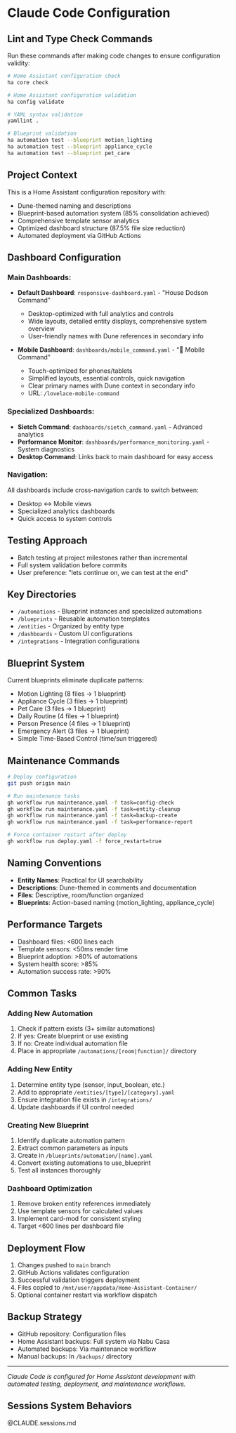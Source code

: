 # Claude Code Configuration

## Lint and Type Check Commands
Run these commands after making code changes to ensure configuration validity:

```bash
# Home Assistant configuration check
ha core check

# Home Assistant configuration validation  
ha config validate

# YAML syntax validation
yamllint .

# Blueprint validation
ha automation test --blueprint motion_lighting
ha automation test --blueprint appliance_cycle
ha automation test --blueprint pet_care
```

## Project Context
This is a Home Assistant configuration repository with:
- Dune-themed naming and descriptions
- Blueprint-based automation system (85% consolidation achieved)
- Comprehensive template sensor analytics
- Optimized dashboard structure (87.5% file size reduction)
- Automated deployment via GitHub Actions

## Dashboard Configuration

### Main Dashboards:
- **Default Dashboard**: `responsive-dashboard.yaml` - "House Dodson Command"
  - Desktop-optimized with full analytics and controls
  - Wide layouts, detailed entity displays, comprehensive system overview
  - User-friendly names with Dune references in secondary info
  
- **Mobile Dashboard**: `dashboards/mobile_command.yaml` - "📱 Mobile Command"  
  - Touch-optimized for phones/tablets
  - Simplified layouts, essential controls, quick navigation
  - Clear primary names with Dune context in secondary info
  - URL: `/lovelace-mobile-command`

### Specialized Dashboards:
- **Sietch Command**: `dashboards/sietch_command.yaml` - Advanced analytics
- **Performance Monitor**: `dashboards/performance_monitoring.yaml` - System diagnostics
- **Desktop Command**: Links back to main dashboard for easy access

### Navigation:
All dashboards include cross-navigation cards to switch between:
- Desktop ↔ Mobile views
- Specialized analytics dashboards  
- Quick access to system controls

## Testing Approach
- Batch testing at project milestones rather than incremental
- Full system validation before commits
- User preference: "lets continue on, we can test at the end"

## Key Directories
- `/automations` - Blueprint instances and specialized automations
- `/blueprints` - Reusable automation templates  
- `/entities` - Organized by entity type
- `/dashboards` - Custom UI configurations
- `/integrations` - Integration configurations

## Blueprint System
Current blueprints eliminate duplicate patterns:
- Motion Lighting (8 files → 1 blueprint)
- Appliance Cycle (3 files → 1 blueprint)  
- Pet Care (3 files → 1 blueprint)
- Daily Routine (4 files → 1 blueprint)
- Person Presence (4 files → 1 blueprint)
- Emergency Alert (3 files → 1 blueprint)
- Simple Time-Based Control (time/sun triggered)

## Maintenance Commands
```bash
# Deploy configuration
git push origin main

# Run maintenance tasks
gh workflow run maintenance.yaml -f task=config-check
gh workflow run maintenance.yaml -f task=entity-cleanup  
gh workflow run maintenance.yaml -f task=backup-create
gh workflow run maintenance.yaml -f task=performance-report

# Force container restart after deploy
gh workflow run deploy.yaml -f force_restart=true
```

## Naming Conventions
- **Entity Names**: Practical for UI searchability
- **Descriptions**: Dune-themed in comments and documentation
- **Files**: Descriptive, room/function organized
- **Blueprints**: Action-based naming (motion_lighting, appliance_cycle)

## Performance Targets
- Dashboard files: <600 lines each
- Template sensors: <50ms render time
- Blueprint adoption: >80% of automations
- System health score: >85%
- Automation success rate: >90%

## Common Tasks

### Adding New Automation
1. Check if pattern exists (3+ similar automations)
2. If yes: Create blueprint or use existing
3. If no: Create individual automation file
4. Place in appropriate `/automations/[room|function]/` directory

### Adding New Entity
1. Determine entity type (sensor, input_boolean, etc.)
2. Add to appropriate `/entities/[type]/[category].yaml`
3. Ensure integration file exists in `/integrations/`
4. Update dashboards if UI control needed

### Creating New Blueprint
1. Identify duplicate automation pattern
2. Extract common parameters as inputs
3. Create in `/blueprints/automation/[name].yaml`
4. Convert existing automations to use_blueprint
5. Test all instances thoroughly

### Dashboard Optimization
1. Remove broken entity references immediately
2. Use template sensors for calculated values
3. Implement card-mod for consistent styling
4. Target <600 lines per dashboard file

## Deployment Flow
1. Changes pushed to `main` branch
2. GitHub Actions validates configuration
3. Successful validation triggers deployment
4. Files copied to `/mnt/user/appdata/Home-Assistant-Container/`
5. Optional container restart via workflow dispatch

## Backup Strategy
- GitHub repository: Configuration files
- Home Assistant backups: Full system via Nabu Casa  
- Automated backups: Via maintenance workflow
- Manual backups: In `/backups/` directory

---
*Claude Code is configured for Home Assistant development with automated testing, deployment, and maintenance workflows.*
## Sessions System Behaviors

@CLAUDE.sessions.md
